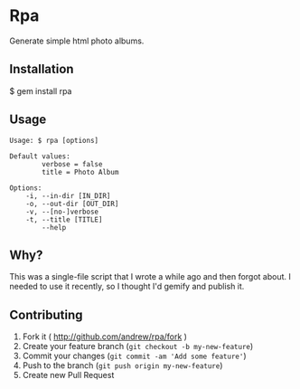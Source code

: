 # Rpa

Generate simple html photo albums.

## Installation

$ gem install rpa

## Usage

```
Usage: $ rpa [options]

Default values:
        verbose = false
        title = Photo Album

Options:
    -i, --in-dir [IN_DIR]
    -o, --out-dir [OUT_DIR]
    -v, --[no-]verbose
    -t, --title [TITLE]
        --help
```

## Why?

This was a single-file script that I wrote a while ago and then
forgot about. I needed to use it recently, so I thought I'd
gemify and publish it.

## Contributing

1. Fork it ( http://github.com/andrew/rpa/fork )
2. Create your feature branch (`git checkout -b my-new-feature`)
3. Commit your changes (`git commit -am 'Add some feature'`)
4. Push to the branch (`git push origin my-new-feature`)
5. Create new Pull Request
